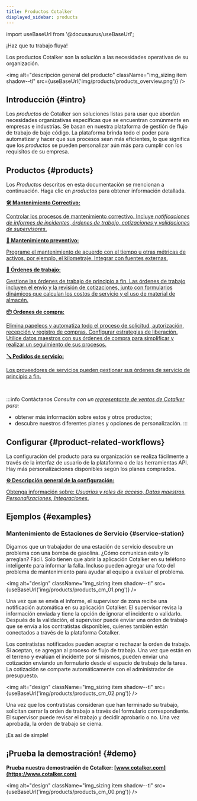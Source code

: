 ```yaml
---
title: Productos Cotalker
displayed_sidebar: products
---
```


import useBaseUrl from '@docusaurus/useBaseUrl';

<span className="align-center text-center hero__title">¡Haz que tu trabajo fluya!</span>

<span className="align-center text-center hero__subtitle">Los productos Cotalker son la solución a las necesidades operativas de su organización.</span>
<br/>

<img alt="descripción general del producto" className="img_sizing item shadow--tl" src={useBaseUrl('img/products/products_overview.png')} />
<br/>

## Introducción {#intro}

Los _productos_ de Cotalker son soluciones listas para usar que abordan necesidades organizativas específicas que se encuentran comúnmente en empresas e industrias. Se basan en nuestra plataforma de gestión de flujo de trabajo de bajo código. La plataforma brinda todo el poder para automatizar y hacer que sus procesos sean más eficientes, lo que significa que los _productos_ se pueden personalizar aún más para cumplir con los requisitos de su empresa.

## Productos {#products}

Los _Productos_ descritos en esta documentación se mencionan a continuación. Haga clic en _productos_ para obtener información detallada.

<div className="container">
<div className="row">

<div className="col col--12 margin-bottom--lg">
<a className="card2 padding--lg cardContainer_qNfC" href="/docs/products/corrective_maintenance/cm_overview">

<span className="hero__subtitle"><b>🛠 Mantenimiento Correctivo:</b></span>

Controlar los procesos de mantenimiento correctivo. Incluye _notificaciones de informes de incidentes_, _órdenes de trabajo_, _cotizaciones_ y _validaciones de supervisores_.

</a>
</div>

<div className="col col--12 margin-bottom--lg">
<a className="card2 padding--lg cardContainer_qNfC" href="/docs/products/preventive_maintenance/pm_overview">

<span className="hero__subtitle"><b>📅 Mantenimiento preventivo:</b></span>

Programe el mantenimiento de acuerdo con el tiempo u otras métricas de activos, por ejemplo, el kilometraje. Integrar con fuentes externas.

</a>
</div>

<div className="col col--12 margin-bottom--lg">
<a className="card2 padding--lg cardContainer_qNfC" href="/docs/products/work_order_product/wo_overview">

<span className="hero__subtitle"><b>🧾 Órdenes de trabajo:</b></span>

Gestione las órdenes de trabajo de principio a fin. Las órdenes de trabajo incluyen el envío y la revisión de cotizaciones, junto con formularios dinámicos que calculan los costos de servicio y el uso de material de almacén.

</a>
</div>

<div className="col col--12 margin-bottom--lg">
<a className="card2 padding--lg cardContainer_qNfC" href="/docs/products/purchase_order_product/po_overview">

<span className="hero__subtitle"><b>📦 Órdenes de compra:</b></span>

Elimina papeleos y automatiza todo el proceso de solicitud, autorización, recepción y registro de compras. Configurar estrategias de liberación. Utilice datos maestros con sus órdenes de compra para simplificar y realizar un seguimiento de sus procesos.

</a>
</div>

<div className="col col--12 margin-bottom--lg">
<a className="card2 padding--lg cardContainer_qNfC" href="/docs/products/service_orders/so_overview">

<span className="hero__subtitle"><b>🪛 Pedidos de servicio:</b></span>

Los proveedores de servicios pueden gestionar sus órdenes de servicio de principio a fin.

</a>
</div>

</div>
</div>
<br/>


:::info Contáctanos
_Consulte con un [representante de ventas de Cotalker](/docs/support/commercial) para:_
- obtener más información sobre estos y otros productos;
- descubre nuestros diferentes planes y opciones de personalización.
:::

## Configurar {#product-related-workflows}
La configuración del producto para su organización se realiza fácilmente a través de la interfaz de usuario de la plataforma o de las herramientas API. Hay más personalizaciones disponibles según los planes comprados.

<div className="contenedor">
<div className="fila">

<div className="col col--12 margen inferior--lg">
<a className="card2 padding--lg cardContainer_qNfC" href="/docs/products/setup/setup_overview">

<span className="hero__subtitle"><b>⚙️ Descripción general de la configuración:</b></span>

Obtenga información sobre: ​​_Usuarios y roles de acceso_, _Datos maestros_, _Personalizaciones_, _Integraciones_.

</a>
</div>

</div>
</div>


## Ejemplos {#examples}
### Mantenimiento de Estaciones de Servicio {#service-station}

Digamos que un trabajador de una estación de servicio descubre un problema con una bomba de gasolina. ¿Cómo comunican esto y lo arreglan? Fácil. Solo tienen que abrir la aplicación Cotalker en su teléfono inteligente para informar la falla. Incluso pueden agregar una foto del problema de mantenimiento para ayudar al equipo a evaluar el problema.

<img alt="design" className="img_sizing item shadow--tl" src={useBaseUrl('img/products/products_cm_01.png')} />
<br/>

Una vez que se envía el informe, el supervisor de zona recibe una notificación automática en su aplicación Cotalker. El supervisor revisa la información enviada y tiene la opción de ignorar el incidente o validarlo. Después de la validación, el supervisor puede enviar una orden de trabajo que se envía a los contratistas disponibles, quienes también están conectados a través de la plataforma Cotalker.

Los contratistas notificados pueden aceptar o rechazar la orden de trabajo. Si aceptan, se agregan al proceso de flujo de trabajo. Una vez que están en el terreno y evalúan el incidente por sí mismos, pueden enviar una cotización enviando un formulario desde el espacio de trabajo de la tarea. La cotización se comparte automáticamente con el administrador de presupuesto.

<img alt="design" className="img_sizing item shadow--tl" src={useBaseUrl('img/products/products_cm_02.png')} />
<br/>

Una vez que los contratistas consideran que han terminado su trabajo, solicitan cerrar la orden de trabajo a través del formulario correspondiente. El supervisor puede revisar el trabajo y decidir aprobarlo o no. Una vez aprobada, la orden de trabajo se cierra.

¡Es así de simple!


## ¡Prueba la demostración! {#demo}

**Prueba nuestra demostración de Cotalker: [www.cotalker.com](https://www.cotalker.com)**

<img alt="design" className="img_sizing item shadow--tl" src={useBaseUrl('img/products/products_cm_00.png')} />
<br/>